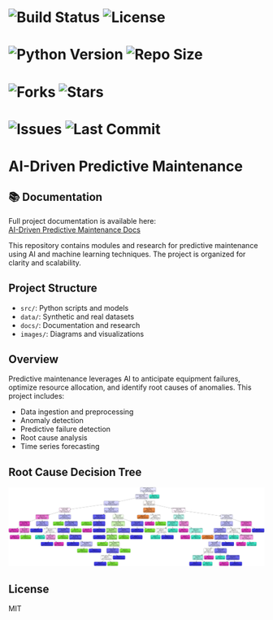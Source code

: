 # ![Build Status](https://img.shields.io/badge/build-passing-brightgreen) ![License](https://img.shields.io/github/license/RajaMuhammadAwais/ai_driven_predictive_maintenance)
# ![Python Version](https://img.shields.io/badge/python-3.8%2B-blue)  ![Repo Size](https://img.shields.io/github/repo-size/RajaMuhammadAwais/ai_driven_predictive_maintenance)
# ![Forks](https://img.shields.io/github/forks/RajaMuhammadAwais/ai_driven_predictive_maintenance?style=social)  ![Stars](https://img.shields.io/github/stars/RajaMuhammadAwais/ai_driven_predictive_maintenance?style=social)
# ![Issues](https://img.shields.io/github/issues/RajaMuhammadAwais/ai_driven_predictive_maintenance)  ![Last Commit](https://img.shields.io/github/last-commit/RajaMuhammadAwais/ai_driven_predictive_maintenance)
# AI-Driven Predictive Maintenance
## 📚 Documentation
Full project documentation is available here:  
[AI-Driven Predictive Maintenance Docs](https://rajamuhammadawais.github.io/ai_driven_predictive_maintenance/)

This repository contains modules and research for predictive maintenance using AI and machine learning techniques. The project is organized for clarity and scalability.

## Project Structure
- `src/`: Python scripts and models
- `data/`: Synthetic and real datasets
- `docs/`: Documentation and research
- `images/`: Diagrams and visualizations

## Overview
Predictive maintenance leverages AI to anticipate equipment failures, optimize resource allocation, and identify root causes of anomalies. This project includes:
- Data ingestion and preprocessing
- Anomaly detection
- Predictive failure detection
- Root cause analysis
- Time series forecasting

## Root Cause Decision Tree
![Root Cause Decision Tree](images/root_cause_decision_tree.png)


## License
MIT
